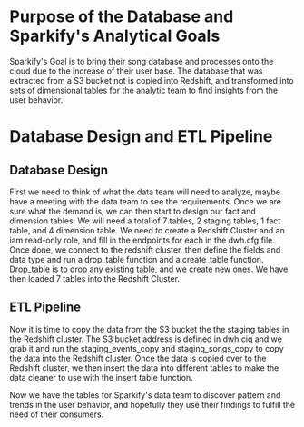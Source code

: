 <h1>Purpose of the Database and Sparkify's Analytical Goals</h1>
Sparkify's Goal is to bring their song database and processes onto the cloud due to the increase of their user base.
The database that was extracted from a S3 bucket not is copied into Redshift, and transformed into sets of dimensional tables for the analytic team to find insights from the user behavior.


<h1>Database Design and ETL Pipeline</h1>

<h2>Database Design</h2>
First we need to think of what the data team will need to analyze, maybe have a meeting with the data team to see the requirements.
Once we are sure what the demand is, we can then start to design our fact and dimension tables.
We will need a total of 7 tables, 2 staging tables, 1 fact table, and 4 dimension table.
We need to create a Redshift Cluster and an iam read-only role, and fill in the endpoints for each in the dwh.cfg file.
Once done, we connect to the redshift cluster, then define the fields and data type and run a drop_table function and a create_table function.
Drop_table is to drop any existing table, and we create new ones.
We have then loaded 7 tables into the Redshift Cluster.

<h2>ETL Pipeline</h2>
Now it is time to copy the data from the S3 bucket the the staging tables in the Redshift cluster.
The S3 bucket address is defined in dwh.cig and we grab it and run the staging_events_copy and staging_songs_copy to copy the data into the Redshift cluster.
Once the data is copied over to the Redshift cluster, we then insert the data into different tables to make the data cleaner to use with the insert table function.

Now we have the tables for Sparkify's data team to discover pattern and trends in the user behavior, and hopefully they use their findings to fulfill the need of their consumers.